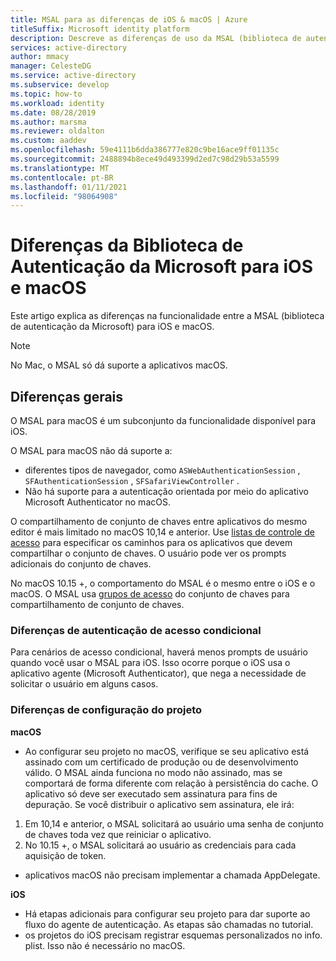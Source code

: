 ```yaml
---
title: MSAL para as diferenças de iOS & macOS | Azure
titleSuffix: Microsoft identity platform
description: Descreve as diferenças de uso da MSAL (biblioteca de autenticação da Microsoft) entre o iOS e o macOS.
services: active-directory
author: mmacy
manager: CelesteDG
ms.service: active-directory
ms.subservice: develop
ms.topic: how-to
ms.workload: identity
ms.date: 08/28/2019
ms.author: marsma
ms.reviewer: oldalton
ms.custom: aaddev
ms.openlocfilehash: 59e4111b6dda386777e820c9be16ace9ff01135c
ms.sourcegitcommit: 2488894b8ece49d493399d2ed7c98d29b53a5599
ms.translationtype: MT
ms.contentlocale: pt-BR
ms.lasthandoff: 01/11/2021
ms.locfileid: "98064908"
---
```

# <a name="microsoft-authentication-library-for-ios-and-macos-differences"></a>Diferenças da Biblioteca de Autenticação da Microsoft para iOS e macOS

Este artigo explica as diferenças na funcionalidade entre a MSAL (biblioteca de autenticação da Microsoft) para iOS e macOS.

> [!NOTE]
> No Mac, o MSAL só dá suporte a aplicativos macOS.

## <a name="general-differences"></a>Diferenças gerais

O MSAL para macOS é um subconjunto da funcionalidade disponível para iOS.

O MSAL para macOS não dá suporte a:

- diferentes tipos de navegador, como `ASWebAuthenticationSession` , `SFAuthenticationSession` , `SFSafariViewController` .
- Não há suporte para a autenticação orientada por meio do aplicativo Microsoft Authenticator no macOS.

O compartilhamento de conjunto de chaves entre aplicativos do mesmo editor é mais limitado no macOS 10,14 e anterior. Use [listas de controle de acesso](https://developer.apple.com/documentation/security/keychain_services/access_control_lists?language=objc) para especificar os caminhos para os aplicativos que devem compartilhar o conjunto de chaves. O usuário pode ver os prompts adicionais do conjunto de chaves.

No macOS 10.15 +, o comportamento do MSAL é o mesmo entre o iOS e o macOS. O MSAL usa [grupos de acesso](https://developer.apple.com/documentation/security/keychain_services/keychain_items/sharing_access_to_keychain_items_among_a_collection_of_apps?language=objc) do conjunto de chaves para compartilhamento de conjunto de chaves. 

### <a name="conditional-access-authentication-differences"></a>Diferenças de autenticação de acesso condicional

Para cenários de acesso condicional, haverá menos prompts de usuário quando você usar o MSAL para iOS. Isso ocorre porque o iOS usa o aplicativo agente (Microsoft Authenticator), que nega a necessidade de solicitar o usuário em alguns casos.

### <a name="project-setup-differences"></a>Diferenças de configuração do projeto

**macOS**

- Ao configurar seu projeto no macOS, verifique se seu aplicativo está assinado com um certificado de produção ou de desenvolvimento válido. O MSAL ainda funciona no modo não assinado, mas se comportará de forma diferente com relação à persistência do cache. O aplicativo só deve ser executado sem assinatura para fins de depuração. Se você distribuir o aplicativo sem assinatura, ele irá:
1. Em 10,14 e anterior, o MSAL solicitará ao usuário uma senha de conjunto de chaves toda vez que reiniciar o aplicativo.
2. No 10.15 +, o MSAL solicitará ao usuário as credenciais para cada aquisição de token. 

- aplicativos macOS não precisam implementar a chamada AppDelegate.

**iOS**

- Há etapas adicionais para configurar seu projeto para dar suporte ao fluxo do agente de autenticação. As etapas são chamadas no tutorial.
- os projetos do iOS precisam registrar esquemas personalizados no info. plist. Isso não é necessário no macOS.
